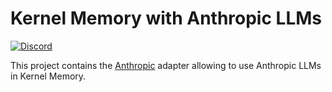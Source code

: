 # Kernel Memory with Anthropic LLMs

[![Discord](https://img.shields.io/discord/1063152441819942922?label=Discord&logo=discord&logoColor=white&color=d82679)](https://aka.ms/KMdiscord)

This project contains
the [Anthropic](https://www.anthropic.com/)
adapter allowing to use Anthropic LLMs in Kernel Memory.